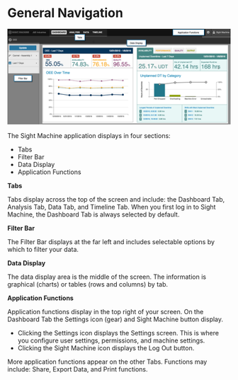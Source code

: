# General Navigation
 ![](generalNavE2.png)
 
The Sight Machine application displays in four sections:
 * Tabs
 * Filter Bar
 * Data Display
 * Application Functions

**Tabs**

Tabs display across the top of the screen and include: the Dashboard Tab, Analysis Tab, Data Tab, and Timeline Tab. When you first log in to Sight Machine, the Dashboard Tab is always selected by default.

**Filter Bar**

The Filter Bar displays at the far left and includes selectable options by which to filter your data.

**Data Display**

The data display area is the middle of the screen. The information is graphical (charts) or tables (rows and columns) by tab. 

**Application Functions**

Application functions display in the top right of your screen. On the Dashboard Tab the Settings icon (gear) and Sight Machine button display. 
  
  * Clicking the Settings icon displays the Settings screen. This is where you configure user settings, permissions, and machine settings.
  * Clicking the Sight Machine icon displays the Log Out button.

 More application functions appear on the other Tabs. Functions may include: Share, Export Data, and Print functions.
 
